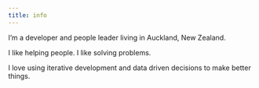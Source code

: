 ```yaml
---
title: info
---
```


I’m a developer and people leader living in Auckland, New Zealand. 

I like helping people. I like solving problems. 

I love using iterative development and data driven decisions to make better things.
